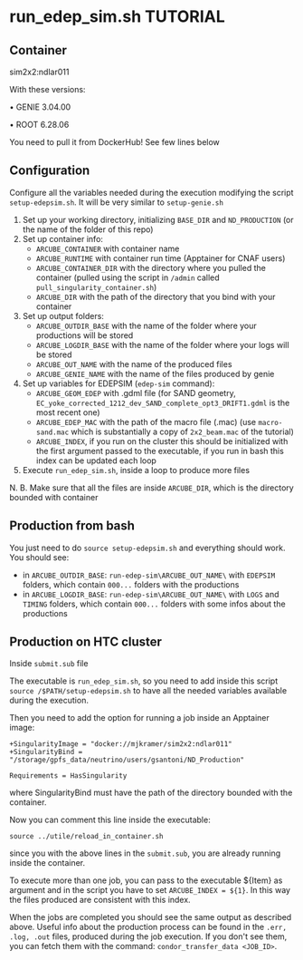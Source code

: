 # run_edep_sim.sh TUTORIAL

## Container
sim2x2:ndlar011

With these versions:

• GENIE 3.04.00 

• ROOT 6.28.06

You need to pull it from DockerHub! See few lines below

## Configuration
Configure all the variables needed during the execution modifying the script `setup-edepsim.sh`. It will be very similar to `setup-genie.sh`
1. Set up your working directory, initializing `BASE_DIR` and `ND_PRODUCTION` (or the name of the folder of this repo)
2. Set up container info:
   - `ARCUBE_CONTAINER` with container name
   - `ARCUBE_RUNTIME` with container run time (Apptainer for CNAF users)
   - `ARCUBE_CONTAINER_DIR` with the directory where you pulled the container (pulled using the script in `/admin` called `pull_singularity_container.sh`)
   - `ARCUBE_DIR` with the path of the directory that you bind with your container
3. Set up output folders:
   - `ARCUBE_OUTDIR_BASE` with the name of the folder where your productions will be stored
   - `ARCUBE_LOGDIR_BASE` with the name of the folder where your logs will be stored
   - `ARCUBE_OUT_NAME` with the name of the produced files
   - `ARCUBE_GENIE_NAME` with the name of the files produced by genie
4. Set up variables for EDEPSIM (`edep-sim` command):
   - `ARCUBE_GEOM_EDEP` with .gdml file (for SAND geometry, `EC_yoke_corrected_1212_dev_SAND_complete_opt3_DRIFT1.gdml` is the most recent one)
   - `ARCUBE_EDEP_MAC` with the path of the macro file (.mac) (use `macro-sand.mac` which is substantially a copy of `2x2_beam.mac` of the tutorial)
   - `ARCUBE_INDEX`, if you run on the cluster this should be initialized with the first argument passed to the executable, if you run in bash this index can be updated each loop
5. Execute `run_edep_sim.sh`, inside a loop to produce more files

N. B. Make sure that all the files are inside `ARCUBE_DIR`, which is the directory bounded with container

## Production from bash
You just need to do `source setup-edepsim.sh` and everything should work. You should see: 
- in `ARCUBE_OUTDIR_BASE`: `run-edep-sim\ARCUBE_OUT_NAME\` with `EDEPSIM` folders, which contain `000...` folders with the productions
- in `ARCUBE_LOGDIR_BASE`: `run-edep-sim\ARCUBE_OUT_NAME\` with `LOGS` and `TIMING` folders, which contain `000...` folders with some infos about the productions

## Production on HTC cluster
Inside `submit.sub` file

The executable is `run_edep_sim.sh`, so you need to add inside this script `source /$PATH/setup-edepsim.sh` to have all the needed variables available during the execution.

Then you need to add the option for running a job inside an Apptainer image: 
```
+SingularityImage = "docker://mjkramer/sim2x2:ndlar011"
+SingularityBind = "/storage/gpfs_data/neutrino/users/gsantoni/ND_Production"

Requirements = HasSingularity
```
where SingularityBind must have the path of the directory bounded with the container.

Now you can comment this line inside the executable: 
```
source ../utile/reload_in_container.sh
```
since you with the above lines in the `submit.sub`, you are already running inside the container. 

To execute more than one job, you can pass to the executable ${Item} as argument and in the script you have to set `ARCUBE_INDEX = ${1}`. In this way the files produced are consistent with this index. 

When the jobs are completed you should see the same output as described above. Useful info about the production process can be found in the `.err, .log, .out` files, produced during the job execution. If you don't see them, you can fetch them with the command: `condor_transfer_data <JOB_ID>`.